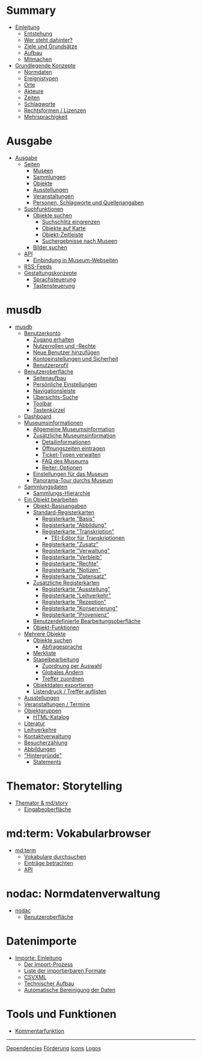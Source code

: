 # Summary

- [Einleitung](./Einleitung/Einleitung.md)
  - [Entstehung](./Einleitung/Entstehung.md)
  - [Wer steht dahinter?](./Einleitung/WerStehtDahinter.md)
  - [Ziele und Grundsätze](./Einleitung/Ziele-und-Grundsaetze.md)
  - [Aufbau](./Einleitung/Aufbau.md)
  - [Mitmachen](./Einleitung/Mitmachen.md)
- [Grundlegende Konzepte](./Grundkonzepte/Konzepte.md)
  - [Normdaten](./Grundkonzepte/Normdaten.md)
  - [Ereignistypen](./Grundkonzepte/Ereignistypen.md)
  - [Orte](./Grundkonzepte/Orte.md)
  - [Akteure](./Grundkonzepte/Akteure.md)
  - [Zeiten](./Grundkonzepte/Zeiten.md)
  - [Schlagworte](./Grundkonzepte/Schlagworte.md)
  - [Rechtsformen / Lizenzen](./Grundkonzepte/Lizenzen.md)
  - [Mehrsprachigkeit](./Grundkonzepte/Mehrsprachigkeit.md)

# Ausgabe

- [Ausgabe]() <!-- (./Ausgabe/README.md) -->
  - [Seiten]() <!-- (./Ausgabe/README.md) -->
    - [Museen]() <!-- (./Ausgabe/Suche.md) -->
    - [Sammlungen]() <!-- (./Ausgabe/Suche.md) -->
    - [Objekte]() <!-- (./Ausgabe/Suche.md) -->
    - [Ausstellungen]() <!-- (./Ausgabe/Suche.md) -->
    - [Veranstaltungen]() <!-- (./Ausgabe/Suche.md) -->
    - [Personen, Schlagworte und Quellenangaben]() <!-- (./Ausgabe/Suche.md) -->
  - [Suchfunktionen]() <!-- (./Ausgabe/README.md) -->
    - [Objekte suchen](./Ausgabe/Suche.md)
      - [Suchschlitz eingrenzen]() <!-- (./Ausgabe/Suche.md) -->
      - [Objekte auf Karte]() <!-- (./Ausgabe/Suche.md) -->
      - [Objekt-Zeitleiste]() <!-- (./Ausgabe/Suche.md) -->
      - [Suchergebnisse nach Museen]() <!-- (./Ausgabe/Suche.md) -->
    - [Bilder suchen]() <!-- (./Ausgabe/Suche.md) -->
  - [API](./Ausgabe/API/README.md)
    - [Einbindung in Museum-Webseiten]() <!-- (./Ausgabe/API/README.md)-->
  - [RSS-Feeds](./Ausgabe/rss.md)
  - [Gestaltungskonzepte](./Ausgabe/UI/README.md)
    - [Sprachsteuerung](./Ausgabe/UI/Sprachsteuerung.md)
    - [Tastensteuerung](./Ausgabe/UI/Tastensteuerung.md)

# musdb

- [musdb](./musdb/README.md)
  - [Benutzerkonto](./musdb/Benutzerkonto/README.md)
    - [Zugang erhalten](./musdb/Benutzerkonto/Zugang-erhalten.md)
    - [Nutzerrollen und -Rechte](./musdb/Benutzerkonto/Berechtigungen.md)
    - [Neue Benutzer hinzufügen](./musdb/Benutzerkonto/Neues-Kontro-hinzufuegen.md)
    - [Kontoeinstellungen und Sicherheit](./musdb/Benutzerkonto/Kontoeinstellungen-Sicherheit.md)
    - [Benutzerprofil](./musdb/Benutzerkonto/Profil.md)
  - [Benutzeroberfläche](./musdb/UI/README.md)
    - [Seitenaufbau](./musdb/UI/Seitenaufbau.md)
    - [Persönliche Einstellungen](./musdb/Benutzerkonto/Einstellungen.md)
    - [Navigationsleiste](./musdb/UI/Navigationsleiste.md)
    - [Übersichts-Suche](./musdb/UI/overall_search.md)
    - [Toolbar]()
    - [Tastenkürzel](./musdb/UI/Keyboard.md)
  - [Dashboard](./musdb/Dashboard/README.md)
  - [Museumsinformationen](./musdb/Museum/museumsinfo.md)
    - [Allgemeine Museumsinformation](./musdb/Museum/museumsinfo_allgemein.md)
    - [Zusätzliche Museumsinformation]()
      - [Detailinformationen]()
      - [Öffnungszeiten eintragen]()
      - [Ticket-Typen verwalten]()
      - [FAQ des Museums]()
      - [Reiter: Optionen]()
    - [Einstellungen für das Museum](./musdb/Museum/Einstellungen.md)
    - [Panorama-Tour durchs Museum]() <!-- (./musdb/Veranstaltungen/README.md) -->
  - [Sammlungsdaten](./musdb/Sammlungen/README.md)
    - [Sammlungs-Hierarchie]() <!-- (./musdb/Sammlungen/README.md) -->
  - [Ein Objekt bearbeiten](./musdb/Objekte/README.md)
    - [Objekt-Basisangaben](./musdb/Objekte/Basisangaben.md)
    - [Standard-Registerkarten](./musdb/Objekte/Registerkarten-Standard/README.md)
      - [Registerkarte "Basis"](./musdb/Objekte/Registerkarten-Standard/Basis.md)
      - [Registerkarte "Abbildung"](./musdb/Objekte/Registerkarten-Standard/Abbildung.md)
      - [Registerkarte "Transkription"]() <!-- (./musdb/Objekte/Registerkarten-Standard/Transkription.md) -->
        - [TEI-Editor für Transkriptionen]() <!-- (./musdb/Objekte/Registerkarten-Standard/Transkription.md) -->
      - [Registerkarte "Zusatz"]() <!-- (./musdb/Objekte/Registerkarten-Standard/Zusatz.md) -->
      - [Registerkarte "Verwaltung"]() <!-- (./musdb/Objekte/Registerkarten-Standard/Verwaltung.md) -->
      - [Registerkarte "Verbleib"]() <!-- (./musdb/Objekte/Registerkarten-Standard/Verbleib.md) -->
      - [Registerkarte "Rechte"]() <!-- (./musdb/Objekte/Registerkarten-Standard/Rechte.md) -->
      - [Registerkarte "Notizen"]() <!-- (./musdb/Objekte/Registerkarten-Standard/Notizen.md) -->
      - [Registerkarte "Datensatz"]() <!-- (./musdb/Objekte/Registerkarten-Standard/Datensatzgeschichte.md) -->
    - [Zusätzliche Registerkarten]() <!-- (./musdb/Objekte/Registerkarten-Zusatz/README.md) -->
      - [Registerkarte "Ausstellung"]() <!-- (./musdb/Objekte/Registerkarten-Zusatz/Ausstellung.md) -->
      - [Registerkarte "Leihverkehr"]() <!-- (./musdb/Objekte/Registerkarten-Zusatz/Leihverkehr.md) -->
      - [Registerkarte "Rezeption"]() <!-- (./musdb/Objekte/Registerkarten-Zusatz/Rezeption.md) -->
      - [Registerkarte "Konservierung"]() <!-- (./musdb/Objekte/Registerkarten-Zusatz/Konservierung.md) -->
      - [Registerkarte "Provenienz"]() <!-- (./musdb/Objekte/Registerkarten-Zusatz/Provenienz.md) -->
    - [Benutzerdefinierte Bearbeitungsoberfläche]()
    - [Objekt-Funktionen](./musdb/Objekte/Funktionen-Einzelobjekt.md)
  - [Mehrere Objekte]() <!-- (./musdb/Objektsuche/README.md) -->
    - [Objekte suchen](./musdb/Objektsuche/Filtern.md)
      - [Abfragesprache](./musdb/Objektsuche/Abfragesprache.md)
    - [Merkliste](./musdb/Objektsuche/Merkliste.md)
    - [Stapelbearbeitung](./musdb/Objektsuche/Batch/README.md)
      - [Zuordnung per Auswahl]() <!-- (./musdb/Objektsuche/Batch/Zuordnung-per-Auswahl.md)-->
      - [Globales Ändern](./musdb/Objektsuche/Batch/Globales-Aendern.md)
      - [Treffer zuordnen]() <!-- (./musdb/Objektsuche/Batch/Treffer-zuordnen.md) -->
    - [Objektdaten exportieren](./musdb/Objektsuche/Export.md)
    - [Listendruck / Treffer auflisten](./musdb/Objektsuche/Listendruck.md)
  - [Ausstellungen]() <!-- (./musdb/Ausstellungen/README.md) -->
  - [Veranstaltungen / Termine]() <!-- (./musdb/Veranstaltungen/README.md) -->
  - [Objektgruppen]() <!-- (./musdb/Veranstaltungen/README.md) -->
    - [HTML-Katalog]() <!-- (./musdb/Veranstaltungen/README.md) -->
  - [Literatur]() <!-- (./musdb/Veranstaltungen/README.md) -->
  - [Leihverkehre]() <!-- (./musdb/Ausstellungen/README.md) -->
  - [Kontaktverwaltung]() <!-- (./musdb/Veranstaltungen/README.md) -->
  - [Besucherzählung](./musdb/Besuchermanagement/besucherzaehlung.md)
  - [Abbildungen](./musdb/Objekte/Abbildungen.md)
  - ["Hintergründe"]() <!-- (./musdb/Besuchermanagement/README.md) -->
    - [Statements]() <!-- (./musdb/Besuchermanagement/README.md) -->

# Themator: Storytelling

- [Themator & md/story](./Themator/README.md)
  - [Eingabeoberfläche](./Themator/Eingabe.md)

# md:term: Vokabularbrowser

- [md:term](./md-term/README.md)
  - [Vokabulare durchsuchen]() <!-- (./nodac/Benutzeroberflaeche.md)-->
  - [Einträge betrachten]() <!-- (./nodac/Benutzeroberflaeche.md)-->
  - [API]() <!-- (./nodac/Benutzeroberflaeche.md)-->

# nodac: Normdatenverwaltung

- [nodac](./nodac/README.md)
  - [Benutzeroberfläche](./nodac/Benutzeroberflaeche.md)

# Datenimporte

- [Importe: Einleitung](./import/README.md)
  - [Der Import-Prozess](./import/importprozess.md)
  - [Liste der importierbaren Formate](./import/liste-der-importformate.md)
  - [CSVXML](./import/CSVXML.md)
  - [Technischer Aufbau](./import/Aufbau.md)
  - [Automatische Bereinigung der Daten](./import/Automatische-Bereinigung.md)

# Tools und Funktionen

- [Kommentarfunktion](./tools_functions/kommentare.md)
-----------

[Dependencies](./misc/Dependencies.md)
[Förderung](./misc/Förderung.md)
[Icons](./misc/Icons.md)
[Logos](./misc/Logos.md)
